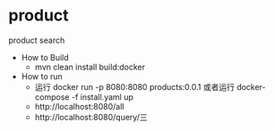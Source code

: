 # product

product search

* How to Build
  * mvn clean install build:docker
* How to run
  * 运行 docker run -p 8080:8080 products:0.0.1 或者运行 docker-compose -f  install.yaml up
  * http://localhost:8080/all
  * http://localhost:8080/query/三
